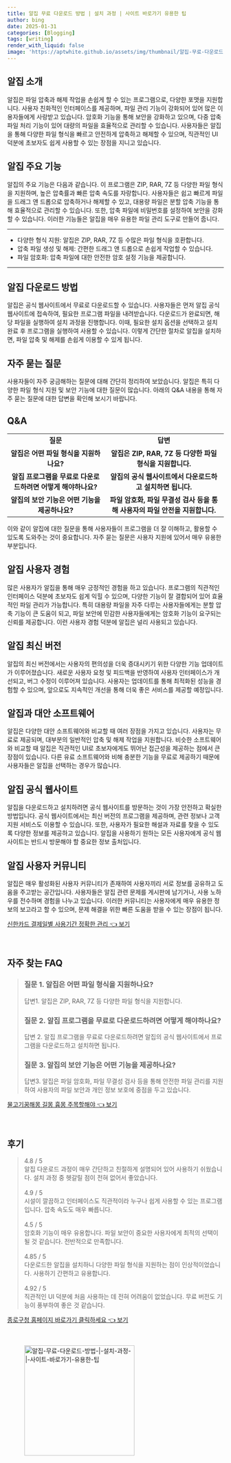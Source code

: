 ```yaml
---
title: 알집 무료 다운로드 방법 | 설치 과정 | 사이트 바로가기 유용한 팁
author: bing
date: 2025-01-31
categories: [Blogging]
tags: [writing]
render_with_liquid: false
image: 'https://aptwhite.github.io/assets/img/thumbnail/알집-무료-다운로드-방법-|-설치-과정-|-사이트-바로가기-유용한-팁.webp'
---
```



<h2 id='알집 소개'>알집 소개</h2>

<p>알집은 파일 압축과 해제 작업을 손쉽게 할 수 있는 프로그램으로, 다양한 포맷을 지원합니다. 사용자 친화적인 인터페이스를 제공하며, 파일 관리 기능이 강화되어 있어 많은 이용자들에게 사랑받고 있습니다. 암호화 기능을 통해 보안을 강화하고 있으며, 다중 압축 파일 처리 기능이 있어 대량의 파일을 효율적으로 관리할 수 있습니다. 사용자들은 알집을 통해 다양한 파일 형식을 빠르고 안전하게 압축하고 해제할 수 있으며, 직관적인 UI 덕분에 초보자도 쉽게 사용할 수 있는 장점을 지니고 있습니다.</p>

<h2 id='알집 주요 기능'>알집 주요 기능</h2>

<p>알집의 주요 기능은 다음과 같습니다. 이 프로그램은 ZIP, RAR, 7Z 등 다양한 파일 형식을 지원하며, 높은 압축률과 빠른 압축 속도를 자랑합니다. 사용자들은 쉽고 빠르게 파일을 드래그 앤 드롭으로 압축하거나 해제할 수 있고, 대용량 파일은 분할 압축 기능을 통해 효율적으로 관리할 수 있습니다. 또한, 압축 파일에 비밀번호를 설정하여 보안을 강화할 수 있습니다. 이러한 기능들은 알집을 매우 유용한 파일 관리 도구로 만들어 줍니다.</p>

<hr />

<ul>
    <li>다양한 형식 지원: 알집은 ZIP, RAR, 7Z 등 수많은 파일 형식을 호환합니다.</li>
    <li>압축 파일 생성 및 해제: 간편한 드래그 앤 드롭으로 손쉽게 작업할 수 있습니다.</li>
    <li>파일 암호화: 압축 파일에 대한 안전한 암호 설정 기능을 제공합니다.</li>
</ul>

<hr />

<h2 id='알집 다운로드 방법'>알집 다운로드 방법</h2>

<p>알집은 공식 웹사이트에서 무료로 다운로드할 수 있습니다. 사용자들은 먼저 알집 공식 웹사이트에 접속하여, 필요한 프로그램 파일을 내려받습니다. 다운로드가 완료되면, 해당 파일을 실행하여 설치 과정을 진행합니다. 이때, 필요한 설치 옵션을 선택하고 설치 완료 후 프로그램을 실행하여 사용할 수 있습니다. 이렇게 간단한 절차로 알집을 설치하면, 파일 압축 및 해제를 손쉽게 이용할 수 있게 됩니다.</p>

<h2 id='자주 묻는 질문'>자주 묻는 질문</h2>

<p>사용자들이 자주 궁금해하는 질문에 대해 간단히 정리하여 보았습니다. 알집은 특히 다양한 파일 형식 지원 및 보안 기능에 대한 질문이 많습니다. 아래의 Q&A 내용을 통해 자주 묻는 질문에 대한 답변을 확인해 보시기 바랍니다.</p>

<h2 id='Q&A'>Q&A</h2>

<table>
    <tr>
        <td style="text-align: center; height: 17px;"><b>질문</b></td>
        <td style="text-align: center; height: 17px;"><b>답변</b></td>
    </tr>
    <tr>
        <td style="text-align: center; height: 17px;"><b>알집은 어떤 파일 형식을 지원하나요?</b></td>
        <td style="text-align: center; height: 17px;"><b>알집은 ZIP, RAR, 7Z 등 다양한 파일 형식을 지원합니다.</b></td>
    </tr>
    <tr>
        <td style="text-align: center; height: 17px;"><b>알집 프로그램을 무료로 다운로드하려면 어떻게 해야하나요?</b></td>
        <td style="text-align: center; height: 17px;"><b>알집의 공식 웹사이트에서 다운로드하고 설치하면 됩니다.</b></td>
    </tr>
    <tr>
        <td style="text-align: center; height: 17px;"><b>알집의 보안 기능은 어떤 기능을 제공하나요?</b></td>
        <td style="text-align: center; height: 17px;"><b>파일 암호화, 파일 무결성 검사 등을 통해 사용자의 파일 안전을 지원합니다.</b></td>
    </tr>
</table>

<p>이와 같이 알집에 대한 질문을 통해 사용자들이 프로그램을 더 잘 이해하고, 활용할 수 있도록 도와주는 것이 중요합니다. 자주 묻는 질문은 사용자 지원에 있어서 매우 유용한 부분입니다.</p>

<h2 id='알집 사용자 경험'>알집 사용자 경험</h2>

<p>많은 사용자가 알집을 통해 매우 긍정적인 경험을 하고 있습니다. 프로그램의 직관적인 인터페이스 덕분에 초보자도 쉽게 익힐 수 있으며, 다양한 기능이 잘 결합되어 있어 효율적인 파일 관리가 가능합니다. 특히 대용량 파일을 자주 다루는 사용자들에게는 분할 압축 기능이 큰 도움이 되고, 파일 보안에 민감한 사용자들에게는 암호화 기능이 요구되는 신뢰를 제공합니다. 이런 사용자 경험 덕분에 알집은 널리 사용되고 있습니다.</p>

<h2 id='알집 최신 버전'>알집 최신 버전</h2>

<p>알집의 최신 버전에서는 사용자의 편의성을 더욱 증대시키기 위한 다양한 기능 업데이트가 이루어졌습니다. 새로운 사용자 요청 및 피드백을 반영하여 사용자 인터페이스가 개선되고, 버그 수정이 이루어져 있습니다. 사용자는 업데이트를 통해 최적화된 성능을 경험할 수 있으며, 앞으로도 지속적인 개선을 통해 더욱 좋은 서비스를 제공할 예정입니다.</p>

<h2 id='알집과 대안 소프트웨어'>알집과 대안 소프트웨어</h2>

<p>알집은 다양한 대안 소프트웨어와 비교할 때 여러 장점을 가지고 있습니다. 사용자는 무료로 제공되며, 대부분의 일반적인 압축 및 해제 작업을 지원합니다. 비슷한 소프트웨어와 비교할 때 알집은 직관적인 UI로 초보자에게도 뛰어난 접근성을 제공하는 점에서 큰 장점이 있습니다. 다른 유료 소프트웨어와 비해 충분한 기능을 무료로 제공하기 때문에 사용자들은 알집을 선택하는 경우가 많습니다.</p>

<h2 id='알집 공식 웹사이트'>알집 공식 웹사이트</h2>

<p>알집을 다운로드하고 설치하려면 공식 웹사이트를 방문하는 것이 가장 안전하고 확실한 방법입니다. 공식 웹사이트에서는 최신 버전의 프로그램을 제공하며, 관련 정보나 고객 지원 서비스도 이용할 수 있습니다. 또한, 사용자가 필요한 해설과 자료를 찾을 수 있도록 다양한 정보를 제공하고 있습니다. 알집을 사용하기 원하는 모든 사용자에게 공식 웹사이트는 반드시 방문해야 할 중요한 정보 출처입니다.</p>

<h2 id='알집 사용자 커뮤니티'>알집 사용자 커뮤니티</h2>

<p>알집은 매우 활성화된 사용자 커뮤니티가 존재하여 사용자끼리 서로 정보를 공유하고 도움을 주고받는 공간입니다. 사용자들은 알집 관련 문제를 게시판에 남기거나, 사용 노하우를 전수하며 경험을 나누고 있습니다. 이러한 커뮤니티는 사용자에게 매우 유용한 정보의 보고라고 할 수 있으며, 문제 해결을 위한 빠른 도움을 받을 수 있는 장점이 됩니다.</p>


<p><a class="click-button" title="신한카드 결제일별 사용기간 정확한 관리" href="https://aptwhite.github.io/posts/%EC%8B%A0%ED%95%9C%EC%B9%B4%EB%93%9C-%EA%B2%B0%EC%A0%9C%EC%9D%BC%EB%B3%84-%EC%82%AC%EC%9A%A9%EA%B8%B0%EA%B0%84-%EC%A0%95%ED%99%95%ED%95%9C-%EA%B4%80%EB%A6%AC/" rel="dofollow">신한카드 결제일별 사용기간 정확한 관리 👈 보기</a></p><br>
<h2 id='자주_찾는_FAQ'>자주 찾는 FAQ</h2>
<div itemscope="" itemtype="https://schema.org/FAQPage"> 
<blockquote> 
<div itemscope="" itemprop="mainEntity" itemtype="https://schema.org/Question"> 
<h3 itemprop="name">질문 1. 알집은 어떤 파일 형식을 지원하나요? </h3> 
<div itemscope="" itemprop="acceptedAnswer" itemtype="https://schema.org/Answer"> 
<span itemprop="text"> 
<p>답변1. 알집은 ZIP, RAR, 7Z 등 다양한 파일 형식을 지원합니다.</p> 
</span> </div> 

<p></div> </p>

<div itemscope="" itemprop="mainEntity" itemtype="https://schema.org/Question"> 
<h3 itemprop="name">질문 2. 알집 프로그램을 무료로 다운로드하려면 어떻게 해야하나요? </h3> 
<div itemscope="" itemprop="acceptedAnswer" itemtype="https://schema.org/Answer"> 
<span itemprop="text"> 
<p>답변 2. 알집 프로그램을 무료로 다운로드하려면 알집의 공식 웹사이트에서 프로그램을 다운로드하고 설치하면 됩니다.</p> 
</span> </div> 

<p></div> </p>

<div itemscope="" itemprop="mainEntity" itemtype="https://schema.org/Question"> 
<h3 itemprop="name">질문 3. 알집의 보안 기능은 어떤 기능을 제공하나요?</h3> 
<div itemscope="" itemprop="acceptedAnswer" itemtype="https://schema.org/Answer"> 
<span itemprop="text"> 
<p>답변3. 알집은 파일 암호화, 파일 무결성 검사 등을 통해 안전한 파일 관리를 지원하여 사용자의 파일 보안과 개인 정보 보호에 중점을 두고 있습니다.</p> 
</span> </div> 

<p></div> 
</blockquote> 
</div></p>
<p><a class="click-button" title="물고기꿈해몽 길몽 흉몽 주목할해야" href="https://aptwhite.github.io/posts/%EB%AC%BC%EA%B3%A0%EA%B8%B0%EA%BF%88%ED%95%B4%EB%AA%BD-%EA%B8%B8%EB%AA%BD-%ED%9D%89%EB%AA%BD-%EC%A3%BC%EB%AA%A9%ED%95%A0%ED%95%B4%EC%95%BC/" rel="dofollow">물고기꿈해몽 길몽 흉몽 주목할해야 👈 보기</a></p><br>
<h2 id='후기'>후기</h2>
<div itemscope itemtype="https://schema.org/Product">
  <blockquote>
  <div itemprop="review" itemscope itemtype="https://schema.org/Review">
      <div itemprop="reviewRating" itemscope itemtype="https://schema.org/Rating"> <span itemprop="ratingValue">4.8</span> / <span itemprop="bestRating">5</span> </div>
      <span itemprop="reviewBody">알집 다운로드 과정이 매우 간단하고 친절하게 설명되어 있어 사용하기 쉬웠습니다. 설치 과정 중 헷갈릴 점이 전혀 없어서 좋았습니다.</span>
  </div>
  <br>
  <div itemprop="review" itemscope itemtype="https://schema.org/Review">
      <div itemprop="reviewRating" itemscope itemtype="https://schema.org/Rating"> <span itemprop="ratingValue">4.9</span> / <span itemprop="bestRating">5</span> </div>
      <span itemprop="reviewBody">시설이 깔끔하고 인터페이스도 직관적이라 누구나 쉽게 사용할 수 있는 프로그램입니다. 압축 속도도 매우 빠릅니다.</span>
  </div>
  <br>
  <div itemprop="review" itemscope itemtype="https://schema.org/Review">
      <div itemprop="reviewRating" itemscope itemtype="https://schema.org/Rating"> <span itemprop="ratingValue">4.5</span> / <span itemprop="bestRating">5</span> </div>
      <span itemprop="reviewBody">암호화 기능이 매우 유용합니다. 파일 보안이 중요한 사용자에게 최적의 선택이 될 것 같습니다. 전반적으로 만족합니다.</span>
  </div>
  <br>
  <div itemprop="review" itemscope itemtype="https://schema.org/Review">
      <div itemprop="reviewRating" itemscope itemtype="https://schema.org/Rating"> <span itemprop="ratingValue">4.85</span> / <span itemprop="bestRating">5</span> </div>
      <span itemprop="reviewBody">다운로드한 알집을 설치하니 다양한 파일 형식을 지원하는 점이 인상적이었습니다. 사용하기 간편하고 유용합니다.</span>
  </div>
  <br>
  <div itemprop="review" itemscope itemtype="https://schema.org/Review">
      <div itemprop="reviewRating" itemscope itemtype="https://schema.org/Rating"> <span itemprop="ratingValue">4.92</span> / <span itemprop="bestRating">5</span> </div>
      <span itemprop="reviewBody">직관적인 UI 덕분에 처음 사용하는 데 전혀 어려움이 없었습니다. 무료 버전도 기능이 풍부하여 좋은 것 같습니다.</span>
  </div>
  </blockquote>
</div>
<p><a class="click-button" title="종로구청 홈페이지 바로가기 클릭하세요" href="https://aptwhite.github.io/posts/%EC%A2%85%EB%A1%9C%EA%B5%AC%EC%B2%AD-%ED%99%88%ED%8E%98%EC%9D%B4%EC%A7%80-%EB%B0%94%EB%A1%9C%EA%B0%80%EA%B8%B0-%ED%81%B4%EB%A6%AD%ED%95%98%EC%84%B8%EC%9A%94/" rel="dofollow">종로구청 홈페이지 바로가기 클릭하세요 👈 보기</a></p><br>
<figure class="image"><img src="https://aptwhite.github.io/assets/img/thumbnail/알집-무료-다운로드-방법-|-설치-과정-|-사이트-바로가기-유용한-팁.webp" alt="알집-무료-다운로드-방법-|-설치-과정-|-사이트-바로가기-유용한-팁" width="256" height="256"></figure>